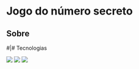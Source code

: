 <h1>Jogo do número secreto</h1>

<h2>Sobre</h2>

#|# Tecnologias
<div>
  <img src="https://img.shields.io/badge/HTML-239120?style-for-the-badge&logo-html5&logocolor-white">
  <img src="https://img.shields.io/badge/CSS-239120?style-for-the-badge&logo-html5&logocolor-white">
  <img src="https://img.shields.io/badge/JS-239120?style-for-the-badge&logo-html5&logocolor-gold">
</div>
